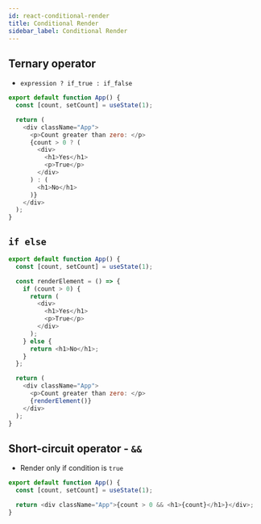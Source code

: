 ```yaml
---
id: react-conditional-render
title: Conditional Render
sidebar_label: Conditional Render
---
```


## Ternary operator

- `expression ? if_true : if_false`

```js filename="App.js"
export default function App() {
  const [count, setCount] = useState(1);

  return (
    <div className="App">
      <p>Count greater than zero: </p>
      {count > 0 ? (
        <div>
          <h1>Yes</h1>
          <p>True</p>
        </div>
      ) : (
        <h1>No</h1>
      )}
    </div>
  );
}
```

## `if else`

```js filename="App.js"
export default function App() {
  const [count, setCount] = useState(1);

  const renderElement = () => {
    if (count > 0) {
      return (
        <div>
          <h1>Yes</h1>
          <p>True</p>
        </div>
      );
    } else {
      return <h1>No</h1>;
    }
  };

  return (
    <div className="App">
      <p>Count greater than zero: </p>
      {renderElement()}
    </div>
  );
}
```

## Short-circuit operator - `&&`

- Render only if condition is `true`

```js filename="App.js"
export default function App() {
  const [count, setCount] = useState(1);

  return <div className="App">{count > 0 && <h1>{count}</h1>}</div>;
}
```
